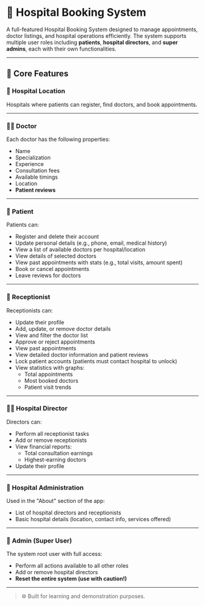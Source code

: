 # 🏥 Hospital Booking System

A full-featured Hospital Booking System designed to manage appointments, doctor listings, and hospital operations efficiently. The system supports multiple user roles including **patients**, **hospital directors**, and **super admins**, each with their own functionalities.

---

## 🔧 Core Features

### 🏨 Hospital Location
Hospitals where patients can register, find doctors, and book appointments.

---

### 👨‍⚕️ Doctor
Each doctor has the following properties:
- Name
- Specialization
- Experience
- Consultation fees
- Available timings
- Location
- **Patient reviews**

---

### 👤 Patient
Patients can:
- Register and delete their account
- Update personal details (e.g., phone, email, medical history)
- View a list of available doctors per hospital/location
- View details of selected doctors
- View past appointments with stats (e.g., total visits, amount spent)
- Book or cancel appointments
- Leave reviews for doctors

---

### 🧾 Receptionist
Receptionists can:
- Update their profile
- Add, update, or remove doctor details
- View and filter the doctor list
- Approve or reject appointments
- View past appointments
- View detailed doctor information and patient reviews
- Lock patient accounts (patients must contact hospital to unlock)
- View statistics with graphs:
  - Total appointments
  - Most booked doctors
  - Patient visit trends

---

### 👨‍💼 Hospital Director
Directors can:
- Perform all receptionist tasks
- Add or remove receptionists
- View financial reports:
  - Total consultation earnings
  - Highest-earning doctors
- Update their profile

---

### 🏢 Hospital Administration
Used in the "About" section of the app:
- List of hospital directors and receptionists
- Basic hospital details (location, contact info, services offered)

---

### 🔐 Admin (Super User)
The system root user with full access:
- Perform all actions available to all other roles
- Add or remove hospital directors
- **Reset the entire system (use with caution!)**

---

> ⚙️ Built for learning and demonstration purposes. 
